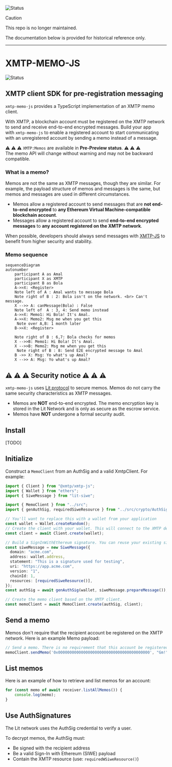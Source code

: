 ![Status](https://img.shields.io/badge/Deprecated-brown)

> [!CAUTION]
> This repo is no longer maintained.

The documentation below is provided for historical reference only.

---

# XMTP-MEMO-JS

![Status](https://img.shields.io/badge/Project_Status-Pre--Preview-red)

## XMTP client SDK for pre-registration messaging

`xmtp-memo-js` provides a TypeScript implementation of an XMTP memo client.

With XMTP, a blockchain account must be registered on the XMTP network to send and receive end-to-end encrypted messages. Build your app with `xmtp-memo-js` to enable a registered account to start communicating with an unregistered account by sending a memo instead of a message.

:warning: :warning: :warning: `XMTP:Memos` are available in **Pre-Preview status**. :warning: :warning: :warning: <br>
The memo API will change without warning and may not be backward compatible.

### What is a memo?

Memos are not the same as XMTP messages, though they are similar. For example, the payload structure of memos and messages is the same, but memos and messages are used in different circumstances.

- Memos allow a registered account to send messages that are **not end-to-end encrypted** to **any Ethereum Virtual Machine-compatible blockchain account**.
- Messages allow a registered account to send **end-to-end encrypted messages** to **any account registered on the XMTP network**.

When possible, developers should always send messages with [XMTP-JS](https://github.com/xmtp/xmtp-js) to benefit from higher security and stability.

### Memo sequence

```mermaid
sequenceDiagram
autonumber
    participant A as Amal
    participant X as XMTP
    participant B as Bola
    A->>X: <Register>
    Note left of A : Amal wants to message Bola
    Note right of B : 2: Bola isn't on the network. <br> Can't message.
    X -->> A: canMessage(Bola) : False
    Note left of  A : 3, 4: Send memo instead
    A->>X: Memo1: Hi Bola! It's Amal.
    A->>X: Memo2: Msg me when you get this
     Note over A,B: 1 month later
    B->>X: <Register>

    Note right of B : 6,7: Bola checks for memos
    X -->>B: Memo1: Hi Bola! It's Amal.
    X -->>B: Memo2: Msg me when you get this
     Note right of B : 8: Send E2E encrypted message to Amal
    B ->> X: Msg: Yo what's up Amal?
    X -->> A: Msg: Yo what's up Amal?
```

## :warning: :warning: :warning: Security notice :warning: :warning: :warning:

`xmtp-memo-js` uses [Lit protocol](https://developer.litprotocol.com/) to secure memos. Memos do not carry the same security characteristics as XMTP messages.

- Memos are **NOT** end-to-end encrypted. The memo encryption key is stored in the Lit Network and is only as secure as the escrow service.
- Memos have **NOT** undergone a formal security audit.

## Install

[TODO]

## Initialize

Construct a `MemoClient` from an AuthSig and a valid XmtpClient. For example:

```ts
import { Client } from "@xmtp/xmtp-js";
import { Wallet } from "ethers";
import { SiweMessage } from "lit-siwe";

import { MemoClient } from "../src";
import { genAuthSig, requiredSiweResource } from "../src/crypto/AuthSig";

// You'll want to replace this with a wallet from your application
const wallet = Wallet.createRandom();
// Create the client with your wallet. This will connect to the XMTP development network by default
const client = await Client.create(wallet);

// Build a SignInWithEthereum signature. You can reuse your existing sign-in signature by adding the required resource
const siweMessage = new SiweMessage({
  domain: "acme.com",
  address: wallet.address,
  statement: "This is a signature used for testing",
  uri: "https://app.acme.com",
  version: "1",
  chainId: 1,
  resources: [requiredSiweResource()],
});
const authSig = await genAuthSig(wallet, siweMessage.prepareMessage());

// Create the memo client based on the XMTP client.
const memoClient = await MemoClient.create(authSig, client);

```

## Send a memo

Memos don't require that the recipient account be registered on the XMTP network. Here is an example Memo payload:

```ts
// Send a memo. There is no requirement that this account be registered on the XTMP network.
memoClient.sendMemo('0x0000000000000000000000000000000000000000', "Gm!")
```

## List memos

Here is an example of how to retrieve and list memos for an account:

```ts
for (const memo of await receiver.listAllMemos()) {
    console.log(memo);
}
```

## Use AuthSignatures

The Lit network uses the AuthSig credential to verify a user.

To decrypt memos, the AuthSig must:

- Be signed with the recipient address
- Be a valid Sign-In with Ethereum (SIWE) payload
- Contain the XMTP resource (use: `requiredWSiweResource()`)
